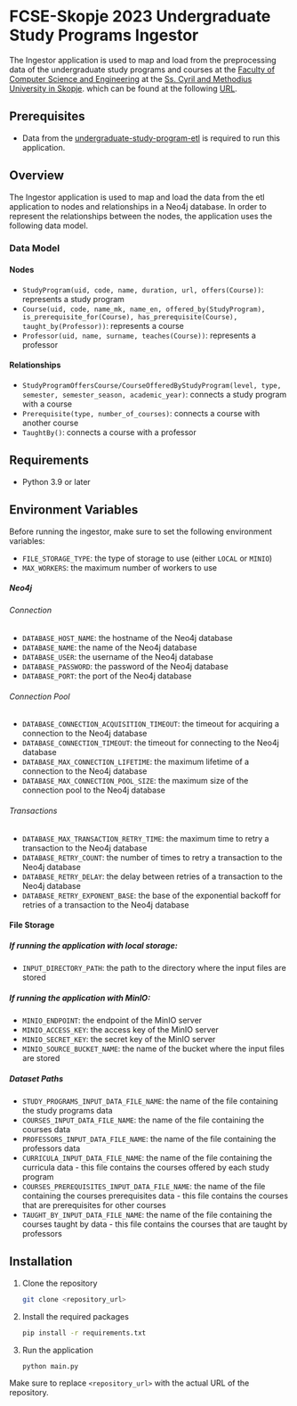 # FCSE-Skopje 2023 Undergraduate Study Programs Ingestor

The Ingestor application is used to map and load from the preprocessing data of the undergraduate study programs and courses at
the [Faculty of Computer Science and Engineering](https://finki.ukim.mk) at
the [Ss. Cyril and Methodius University in Skopje](https://www.ukim.edu.mk).
which can be found at the following [URL](https://finki.ukim.mk/mk/dodiplomski-studii).

## Prerequisites

- Data from
  the [undergraduate-study-program-etl](https://github.com/username-gigo-is-not-available/undergraduate-study-programs-etl) is
  required to run this application.

## Overview

The Ingestor application is used to map and load the data from the etl application to nodes and relationships in a Neo4j database.
In order to represent the relationships between the nodes, the application uses the following data model.

### Data Model

#### Nodes

- `StudyProgram(uid, code, name, duration, url, offers(Course))`: represents a study program
- `Course(uid, code, name_mk, name_en, offered_by(StudyProgram), is_prerequisite_for(Course), has_prerequisite(Course), taught_by(Professor))`:
  represents a course
- `Professor(uid, name, surname, teaches(Course))`: represents a professor

#### Relationships

- `StudyProgramOffersCourse/CourseOfferedByStudyProgram(level, type, semester, semester_season, academic_year)`: connects a study program
  with a course
- `Prerequisite(type, number_of_courses)`: connects a course with another course
- `TaughtBy()`: connects a course with a professor

## Requirements

- Python 3.9 or later

## Environment Variables

Before running the ingestor, make sure to set the following environment variables:

- `FILE_STORAGE_TYPE`: the type of storage to use (either `LOCAL` or `MINIO`)
- `MAX_WORKERS`: the maximum number of workers to use

##### Neo4j

###### Connection

- `DATABASE_HOST_NAME`: the hostname of the Neo4j database
- `DATABASE_NAME`: the name of the Neo4j database
- `DATABASE_USER`: the username of the Neo4j database
- `DATABASE_PASSWORD`: the password of the Neo4j database
- `DATABASE_PORT`: the port of the Neo4j database

###### Connection Pool

- `DATABASE_CONNECTION_ACQUISITION_TIMEOUT`: the timeout for acquiring a connection to the Neo4j database
- `DATABASE_CONNECTION_TIMEOUT`: the timeout for connecting to the Neo4j database
- `DATABASE_MAX_CONNECTION_LIFETIME`: the maximum lifetime of a connection to the Neo4j database
- `DATABASE_MAX_CONNECTION_POOL_SIZE`: the maximum size of the connection pool to the Neo4j database

###### Transactions

- `DATABASE_MAX_TRANSACTION_RETRY_TIME`: the maximum time to retry a transaction to the Neo4j database
- `DATABASE_RETRY_COUNT`: the number of times to retry a transaction to the Neo4j database
- `DATABASE_RETRY_DELAY`: the delay between retries of a transaction to the Neo4j database
- `DATABASE_RETRY_EXPONENT_BASE`: the base of the exponential backoff for retries of a transaction to the Neo4j database

#### File Storage

##### If running the application with local storage:

- `INPUT_DIRECTORY_PATH`: the path to the directory where the input files are stored

##### If running the application with MinIO:

- `MINIO_ENDPOINT`: the endpoint of the MinIO server
- `MINIO_ACCESS_KEY`: the access key of the MinIO server
- `MINIO_SECRET_KEY`: the secret key of the MinIO server
- `MINIO_SOURCE_BUCKET_NAME`: the name of the bucket where the input files are stored

##### Dataset Paths

- `STUDY_PROGRAMS_INPUT_DATA_FILE_NAME`: the name of the file containing the study programs data
- `COURSES_INPUT_DATA_FILE_NAME`: the name of the file containing the courses data
- `PROFESSORS_INPUT_DATA_FILE_NAME`: the name of the file containing the professors data
- `CURRICULA_INPUT_DATA_FILE_NAME`: the name of the file containing the curricula data -
  this file contains the courses offered by each study program
- `COURSES_PREREQUISITES_INPUT_DATA_FILE_NAME`: the name of the file containing the courses prerequisites data -
  this file contains the courses that are prerequisites for other courses
- `TAUGHT_BY_INPUT_DATA_FILE_NAME`: the name of the file containing the courses taught by data -
  this file contains the courses that are taught by professors

## Installation

1. Clone the repository
    ```bash
    git clone <repository_url>
    ```

2. Install the required packages
    ```bash
    pip install -r requirements.txt
    ```

3. Run the application
    ```bash
    python main.py
    ```

Make sure to replace `<repository_url>` with the actual URL of the repository.